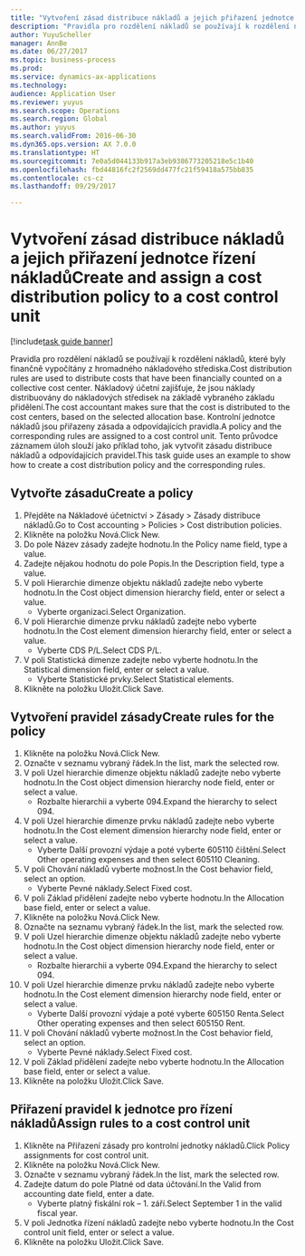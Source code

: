 ```yaml
--- 
title: "Vytvoření zásad distribuce nákladů a jejich přiřazení jednotce řízení nákladů"
description: "Pravidla pro rozdělení nákladů se používají k rozdělení nákladů, které byly finančně vypočítány z hromadného nákladového střediska."
author: YuyuScheller
manager: AnnBe
ms.date: 06/27/2017
ms.topic: business-process
ms.prod: 
ms.service: dynamics-ax-applications
ms.technology: 
audience: Application User
ms.reviewer: yuyus
ms.search.scope: Operations
ms.search.region: Global
ms.author: yuyus
ms.search.validFrom: 2016-06-30
ms.dyn365.ops.version: AX 7.0.0
ms.translationtype: HT
ms.sourcegitcommit: 7e0a5d044133b917a3eb9386773205218e5c1b40
ms.openlocfilehash: fbd44816fc2f2569dd477fc21f59418a575bb835
ms.contentlocale: cs-cz
ms.lasthandoff: 09/29/2017

---
```

# <a name="create-and-assign-a-cost-distribution-policy-to-a-cost-control-unit"></a><span data-ttu-id="9e201-103">Vytvoření zásad distribuce nákladů a jejich přiřazení jednotce řízení nákladů</span><span class="sxs-lookup"><span data-stu-id="9e201-103">Create and assign a cost distribution policy to a cost control unit</span></span>

[!include[task guide banner](../../includes/task-guide-banner.md)]

<span data-ttu-id="9e201-104">Pravidla pro rozdělení nákladů se používají k rozdělení nákladů, které byly finančně vypočítány z hromadného nákladového střediska.</span><span class="sxs-lookup"><span data-stu-id="9e201-104">Cost distribution rules are used to distribute costs that have been financially counted on a collective cost center.</span></span> <span data-ttu-id="9e201-105">Nákladový účetní zajišťuje, že jsou náklady distribuovány do nákladových středisek na základě vybraného základu přidělení.</span><span class="sxs-lookup"><span data-stu-id="9e201-105">The cost accountant makes sure that the cost is distributed to the cost centers, based on the selected allocation base.</span></span> <span data-ttu-id="9e201-106">Kontrolní jednotce nákladů jsou přiřazeny zásada a odpovídajících pravidla.</span><span class="sxs-lookup"><span data-stu-id="9e201-106">A policy and the corresponding rules are assigned to a cost control unit.</span></span> <span data-ttu-id="9e201-107">Tento průvodce záznamem úloh slouží jako příklad toho, jak vytvořit zásadu distribuce nákladů a odpovídajících pravidel.</span><span class="sxs-lookup"><span data-stu-id="9e201-107">This task guide uses an example to show how to create a cost distribution policy and the corresponding rules.</span></span>


## <a name="create-a-policy"></a><span data-ttu-id="9e201-108">Vytvořte zásadu</span><span class="sxs-lookup"><span data-stu-id="9e201-108">Create a policy</span></span>
1. <span data-ttu-id="9e201-109">Přejděte na Nákladové účetnictví > Zásady > Zásady distribuce nákladů.</span><span class="sxs-lookup"><span data-stu-id="9e201-109">Go to Cost accounting > Policies > Cost distribution policies.</span></span>
2. <span data-ttu-id="9e201-110">Klikněte na položku Nová.</span><span class="sxs-lookup"><span data-stu-id="9e201-110">Click New.</span></span>
3. <span data-ttu-id="9e201-111">Do pole Název zásady zadejte hodnotu.</span><span class="sxs-lookup"><span data-stu-id="9e201-111">In the Policy name field, type a value.</span></span>
4. <span data-ttu-id="9e201-112">Zadejte nějakou hodnotu do pole Popis.</span><span class="sxs-lookup"><span data-stu-id="9e201-112">In the Description field, type a value.</span></span>
5. <span data-ttu-id="9e201-113">V poli Hierarchie dimenze objektu nákladů zadejte nebo vyberte hodnotu.</span><span class="sxs-lookup"><span data-stu-id="9e201-113">In the Cost object dimension hierarchy field, enter or select a value.</span></span>
    * <span data-ttu-id="9e201-114">Vyberte organizaci.</span><span class="sxs-lookup"><span data-stu-id="9e201-114">Select Organization.</span></span>  
6. <span data-ttu-id="9e201-115">V poli Hierarchie dimenze prvku nákladů zadejte nebo vyberte hodnotu.</span><span class="sxs-lookup"><span data-stu-id="9e201-115">In the Cost element dimension hierarchy field, enter or select a value.</span></span>
    * <span data-ttu-id="9e201-116">Vyberte CDS P/L.</span><span class="sxs-lookup"><span data-stu-id="9e201-116">Select CDS P/L.</span></span>  
7. <span data-ttu-id="9e201-117">V poli Statistická dimenze zadejte nebo vyberte hodnotu.</span><span class="sxs-lookup"><span data-stu-id="9e201-117">In the Statistical dimension field, enter or select a value.</span></span>
    * <span data-ttu-id="9e201-118">Vyberte Statistické prvky.</span><span class="sxs-lookup"><span data-stu-id="9e201-118">Select Statistical elements.</span></span>  
8. <span data-ttu-id="9e201-119">Klikněte na položku Uložit.</span><span class="sxs-lookup"><span data-stu-id="9e201-119">Click Save.</span></span>

## <a name="create-rules-for-the-policy"></a><span data-ttu-id="9e201-120">Vytvoření pravidel zásady</span><span class="sxs-lookup"><span data-stu-id="9e201-120">Create rules for the policy</span></span>
1. <span data-ttu-id="9e201-121">Klikněte na položku Nová.</span><span class="sxs-lookup"><span data-stu-id="9e201-121">Click New.</span></span>
2. <span data-ttu-id="9e201-122">Označte v seznamu vybraný řádek.</span><span class="sxs-lookup"><span data-stu-id="9e201-122">In the list, mark the selected row.</span></span>
3. <span data-ttu-id="9e201-123">V poli Uzel hierarchie dimenze objektu nákladů zadejte nebo vyberte hodnotu.</span><span class="sxs-lookup"><span data-stu-id="9e201-123">In the Cost object dimension hierarchy node field, enter or select a value.</span></span>
    * <span data-ttu-id="9e201-124">Rozbalte hierarchii a vyberte 094.</span><span class="sxs-lookup"><span data-stu-id="9e201-124">Expand the hierarchy to select 094.</span></span>  
4. <span data-ttu-id="9e201-125">V poli Uzel hierarchie dimenze prvku nákladů zadejte nebo vyberte hodnotu.</span><span class="sxs-lookup"><span data-stu-id="9e201-125">In the Cost element dimension hierarchy node field, enter or select a value.</span></span>
    * <span data-ttu-id="9e201-126">Vyberte Další provozní výdaje a poté vyberte 605110 čištění.</span><span class="sxs-lookup"><span data-stu-id="9e201-126">Select Other operating expenses and then select 605110 Cleaning.</span></span>  
5. <span data-ttu-id="9e201-127">V poli Chování nákladů vyberte možnost.</span><span class="sxs-lookup"><span data-stu-id="9e201-127">In the Cost behavior field, select an option.</span></span>
    * <span data-ttu-id="9e201-128">Vyberte Pevné náklady.</span><span class="sxs-lookup"><span data-stu-id="9e201-128">Select Fixed cost.</span></span>  
6. <span data-ttu-id="9e201-129">V poli Základ přidělení zadejte nebo vyberte hodnotu.</span><span class="sxs-lookup"><span data-stu-id="9e201-129">In the Allocation base field, enter or select a value.</span></span>
7. <span data-ttu-id="9e201-130">Klikněte na položku Nová.</span><span class="sxs-lookup"><span data-stu-id="9e201-130">Click New.</span></span>
8. <span data-ttu-id="9e201-131">Označte na seznamu vybraný řádek.</span><span class="sxs-lookup"><span data-stu-id="9e201-131">In the list, mark the selected row.</span></span>
9. <span data-ttu-id="9e201-132">V poli Uzel hierarchie dimenze objektu nákladů zadejte nebo vyberte hodnotu.</span><span class="sxs-lookup"><span data-stu-id="9e201-132">In the Cost object dimension hierarchy node field, enter or select a value.</span></span>
    * <span data-ttu-id="9e201-133">Rozbalte hierarchii a vyberte 094.</span><span class="sxs-lookup"><span data-stu-id="9e201-133">Expand the hierarchy to select 094.</span></span>  
10. <span data-ttu-id="9e201-134">V poli Uzel hierarchie dimenze prvku nákladů zadejte nebo vyberte hodnotu.</span><span class="sxs-lookup"><span data-stu-id="9e201-134">In the Cost element dimension hierarchy node field, enter or select a value.</span></span>
    * <span data-ttu-id="9e201-135">Vyberte Další provozní výdaje a poté vyberte 605150 Renta.</span><span class="sxs-lookup"><span data-stu-id="9e201-135">Select Other operating expenses and then select 605150 Rent.</span></span>  
11. <span data-ttu-id="9e201-136">V poli Chování nákladů vyberte možnost.</span><span class="sxs-lookup"><span data-stu-id="9e201-136">In the Cost behavior field, select an option.</span></span>
    * <span data-ttu-id="9e201-137">Vyberte Pevné náklady.</span><span class="sxs-lookup"><span data-stu-id="9e201-137">Select Fixed cost.</span></span>  
12. <span data-ttu-id="9e201-138">V poli Základ přidělení zadejte nebo vyberte hodnotu.</span><span class="sxs-lookup"><span data-stu-id="9e201-138">In the Allocation base field, enter or select a value.</span></span>
13. <span data-ttu-id="9e201-139">Klikněte na položku Uložit.</span><span class="sxs-lookup"><span data-stu-id="9e201-139">Click Save.</span></span>

## <a name="assign-rules-to-a-cost-control-unit"></a><span data-ttu-id="9e201-140">Přiřazení pravidel k jednotce pro řízení nákladů</span><span class="sxs-lookup"><span data-stu-id="9e201-140">Assign rules to a cost control unit</span></span>
1. <span data-ttu-id="9e201-141">Klikněte na Přiřazení zásady pro kontrolní jednotky nákladů.</span><span class="sxs-lookup"><span data-stu-id="9e201-141">Click Policy assignments for cost control unit.</span></span>
2. <span data-ttu-id="9e201-142">Klikněte na položku Nová.</span><span class="sxs-lookup"><span data-stu-id="9e201-142">Click New.</span></span>
3. <span data-ttu-id="9e201-143">Označte v seznamu vybraný řádek.</span><span class="sxs-lookup"><span data-stu-id="9e201-143">In the list, mark the selected row.</span></span>
4. <span data-ttu-id="9e201-144">Zadejte datum do pole Platné od data účtování.</span><span class="sxs-lookup"><span data-stu-id="9e201-144">In the Valid from accounting date field, enter a date.</span></span>
    * <span data-ttu-id="9e201-145">Vyberte platný fiskální rok – 1. září.</span><span class="sxs-lookup"><span data-stu-id="9e201-145">Select September 1 in the valid fiscal year.</span></span>  
5. <span data-ttu-id="9e201-146">V poli Jednotka řízení nákladů zadejte nebo vyberte hodnotu.</span><span class="sxs-lookup"><span data-stu-id="9e201-146">In the Cost control unit field, enter or select a value.</span></span>
6. <span data-ttu-id="9e201-147">Klikněte na položku Uložit.</span><span class="sxs-lookup"><span data-stu-id="9e201-147">Click Save.</span></span>


